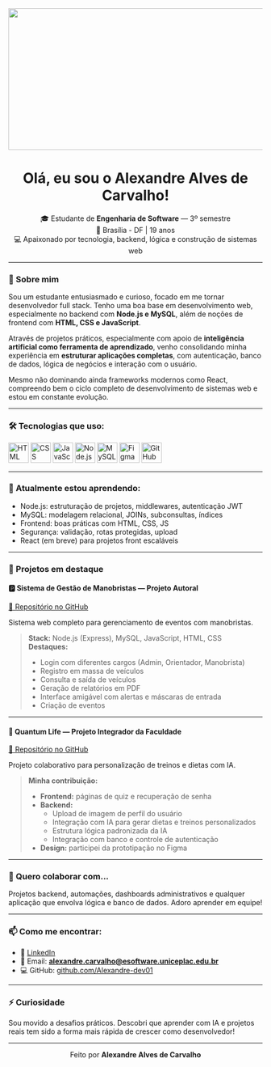 
<div align="center">
<img src="https://user-images.githubusercontent.com/74038190/225813708-98b745f2-7d22-48cf-9150-083f1b00d6c9.gif" width="800" height="280"/>


  <h1>Olá, eu sou o Alexandre Alves de Carvalho!</h1>
</div>

<p align="center">
  🎓 Estudante de <strong>Engenharia de Software</strong> — 3º semestre  
  <br>🌆 Brasília - DF | 19 anos  
  <br>💻 Apaixonado por tecnologia, backend, lógica e construção de sistemas web
</p>

---

### 🚀 Sobre mim

Sou um estudante entusiasmado e curioso, focado em me tornar desenvolvedor full stack. Tenho uma boa base em desenvolvimento web, especialmente no backend com **Node.js e MySQL**, além de noções de frontend com **HTML, CSS e JavaScript**.

Através de projetos práticos, especialmente com apoio de **inteligência artificial como ferramenta de aprendizado**, venho consolidando minha experiência em **estruturar aplicações completas**, com autenticação, banco de dados, lógica de negócios e interação com o usuário.

Mesmo não dominando ainda frameworks modernos como React, compreendo bem o ciclo completo de desenvolvimento de sistemas web e estou em constante evolução.

---

### 🛠️ Tecnologias que uso:

<p align="left">
  <img src="https://cdn.jsdelivr.net/gh/devicons/devicon/icons/html5/html5-original.svg" width="40" alt="HTML">
  <img src="https://cdn.jsdelivr.net/gh/devicons/devicon/icons/css3/css3-original.svg" width="40" alt="CSS">
  <img src="https://cdn.jsdelivr.net/gh/devicons/devicon/icons/javascript/javascript-original.svg" width="40" alt="JavaScript">
  <img src="https://cdn.jsdelivr.net/gh/devicons/devicon/icons/nodejs/nodejs-original.svg" width="40" alt="Node.js">
  <img src="https://cdn.jsdelivr.net/gh/devicons/devicon/icons/mysql/mysql-original.svg" width="40" alt="MySQL">
  <img src="https://cdn.jsdelivr.net/gh/devicons/devicon/icons/figma/figma-original.svg" width="40" alt="Figma">
  <img src="https://cdn.jsdelivr.net/gh/devicons/devicon/icons/github/github-original.svg" width="40" alt="GitHub">
</p>

---

### 🌱 Atualmente estou aprendendo:

- Node.js: estruturação de projetos, middlewares, autenticação JWT
- MySQL: modelagem relacional, JOINs, subconsultas, índices
- Frontend: boas práticas com HTML, CSS, JS
- Segurança: validação, rotas protegidas, upload
- React (em breve) para projetos front escaláveis

---

### 🧪 Projetos em destaque

#### 🅿️ Sistema de Gestão de Manobristas — Projeto Autoral  
[🔗 Repositório no GitHub](https://github.com/Alexandre-dev01/Sistema-gestao-manobrista)

Sistema web completo para gerenciamento de eventos com manobristas.

> **Stack:** Node.js (Express), MySQL, JavaScript, HTML, CSS  
> **Destaques:**  
> - Login com diferentes cargos (Admin, Orientador, Manobrista)  
> - Registro em massa de veículos  
> - Consulta e saída de veículos  
> - Geração de relatórios em PDF  
> - Interface amigável com alertas e máscaras de entrada
> - Criação de eventos

---

#### 🧬 Quantum Life — Projeto Integrador da Faculdade  
[🔗 Repositório no GitHub](https://github.com/GabrielDSilva-bit/Quantum-Life)

Projeto colaborativo para personalização de treinos e dietas com IA.

> **Minha contribuição:**  
> - **Frontend:** páginas de quiz e recuperação de senha  
> - **Backend:**  
>   - Upload de imagem de perfil do usuário  
>   - Integração com IA para gerar dietas e treinos personalizados  
>   - Estrutura lógica padronizada da IA  
>   - Integração com banco e controle de autenticação  
> - **Design:** participei da prototipação no Figma

---

### 🤝 Quero colaborar com...

Projetos backend, automações, dashboards administrativos e qualquer aplicação que envolva lógica e banco de dados. Adoro aprender em equipe!

---

### 📫 Como me encontrar:

- 💼 [LinkedIn]([https://linkedin.com/in/seu-link-aqui](https://www.linkedin.com/in/alexandrecarvalhalves/))
- 📧 Email: **alexandre.carvalho@esoftware.uniceplac.edu.br**
- 💻 GitHub: [github.com/Alexandre-dev01](https://github.com/Alexandre-dev01)

---

### ⚡ Curiosidade

Sou movido a desafios práticos. Descobri que aprender com IA e projetos reais tem sido a forma mais rápida de crescer como desenvolvedor!

---

<p align="center">Feito por <strong>Alexandre Alves de Carvalho</strong></p>
